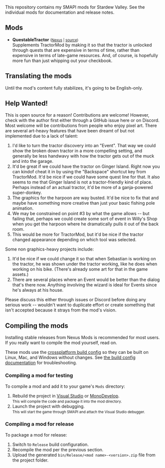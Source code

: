 ﻿This repository contains my SMAPI mods for Stardew Valley. See the individual mods for
documentation and release notes.

## Mods

* **QuestableTractor** <small>([Nexus](https://www.nexusmods.com/stardewvalley/mods/todo) | [source](QuestableTractor))</small>  
  Supplements TractorMod by making it so that the tractor is unlocked through quests that are expensive in
  terms of time, rather than expensive in terms of late-game resources.  And, of course, is hopefully
  more fun than just whipping out your checkbook.

## Translating the mods

Until the mod's content fully stabilizes, it's going to be English-only.

## Help Wanted!

This is open source for a reason!  Contributions are welcome!  However, check with the author first either
through a GitHub issue here or on Discord.  Most welcome will be contributions from people who enjoy pixel art.
There are several art-heavy features that have been dreamt of but not implemented due to a lack of talent:

1. I'd like to turn the tractor discovery into an "Event".  That way we could show the broken down tractor in a more compelling
   setting, and generally be less handwavy with how the tractor gets out of the muck and into the garage.
2. It'd be great if we could have the tractor on Ginger Island.  Right now you can kindof cheat it in by using the
   "Backspace" shortcut key from TractorMod.  It'd be nice if we could have some quest line for that.  It also seems
   to me that Ginger Island is not a tractor-friendly kind of place.  Perhaps instead of an actual tractor,
   it'd be more of a ganja-powered super-donkey.
3. The graphics for the harpoon are way busted.  It'd be nice to fix that and maybe have something more creative
   than just your basic fishing pole animation.
4. We may be constrained on point #3 by what the game allows -- but failing that, perhaps we could create some
   sort of event in Willy's Shop when you get the harpoon where he dramatically pulls it out of the back room.
5. This would be more for TractorMod, but it'd be nice if the tractor changed appearance depending on which tool
   was selected.

Some non graphics-heavy projects include:

1. It'd be nice if we could change it so that when Sebastian is working on the tractor, he was shown under the
   tractor working, like he does when working on his bike.  (There's already some art for that in the game assets.)
2. There are several places where an Event would be better than the dialog that's there now.  Anything involving
   the wizard is ideal for Events since he's always at his house.

Please discuss this either through issues or Discord before doing any serious work -- wouldn't want to duplicate
effort or create something that isn't accepted because it strays from the mod's vision.

## Compiling the mods

Installing stable releases from Nexus Mods is recommended for most users. If you really want to
compile the mod yourself, read on.

These mods use the [crossplatform build config](https://www.nuget.org/packages/Pathoschild.Stardew.ModBuildConfig)
so they can be built on Linux, Mac, and Windows without changes. See [the build config documentation](https://www.nuget.org/packages/Pathoschild.Stardew.ModBuildConfig)
for troubleshooting.

### Compiling a mod for testing

To compile a mod and add it to your game's `Mods` directory:

1. Rebuild the project in [Visual Studio](https://www.visualstudio.com/vs/community/) or [MonoDevelop](https://www.monodevelop.com/).  
   <small>This will compile the code and package it into the mod directory.</small>
2. Launch the project with debugging.  
   <small>This will start the game through SMAPI and attach the Visual Studio debugger.</small>

### Compiling a mod for release

To package a mod for release:

1. Switch to `Release` build configuration.
2. Recompile the mod per the previous section.
3. Upload the generated `bin/Release/<mod name>-<version>.zip` file from the project folder.
